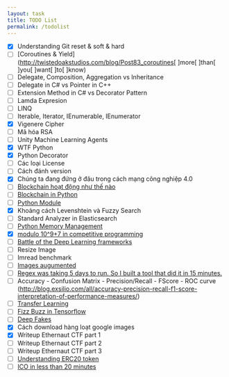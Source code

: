 ```yaml
---
layout: task
title: TODO List
permalink: /todolist
---
```


- [x] Understanding Git reset & soft & hard
- [ ] [Coroutines & Yield](http://twistedoakstudios.com/blog/Post83_coroutines[ ]more[ ]than[ ]you[ ]want[ ]to[ ]know)
- [ ] Delegate, Composition, Aggregation vs Inheritance
- [ ] Delegate in C# vs Pointer in C++
- [ ] Extension Method in C# vs Decorator Pattern
- [ ] Lamda Expresion
- [ ] LINQ
- [ ] Iterable, Iterator, IEnumerable, IEnumerator
- [x] Vigenere Cipher
- [ ] Mã hóa RSA
- [ ] Unity Machine Learning Agents
- [x] WTF Python
- [x] Python Decorator
- [ ] Các loại License
- [ ] Cách đánh version
- [x] Chúng ta đang đứng ở đâu trong cách mạng công nghiệp 4.0
- [ ] [Blockchain hoạt động như thế nào](https://medium.com/@micheledaliessi/how-does-the-blockchain-work-98c8cd01d2ae)
- [ ] [Blockchain in Python](https://hackernoon.com/learn-blockchains-by-building-one-117428612f46)
- [ ] [Python Module](https://docs.python.org/3/tutorial/modules.html#packages)
- [x] Khoảng cách Levenshtein và Fuzzy Search
- [ ] Standard Analyzer in Elasticsearch
- [ ] [Python Memory Management](http://deeplearning.net/software/theano/tutorial/python-memory-management.html)
- [x] [modulo 10^9+7 in competitive programming](https://www.quora.com/What-exactly-is-print-it-modulo-10-9-+-7-in-competitive-programming-web-sites)
- [ ] [Battle of the Deep Learning frameworks](https://towardsdatascience.com/battle-of-the-deep-learning-frameworks-part-i-cff0e3841750)
- [ ] Resize Image
- [ ] Imread benchmark
- [ ] [Images augumented](https://machinelearningmastery.com/image-augmentation-deep-learning-keras/)
- [ ] [Regex was taking 5 days to run. So I built a tool that did it in 15 minutes.](https://medium.freecodecamp.org/regex-was-taking-5-days-flashtext-does-it-in-15-minutes-55f04411025f)
- [ ] Accuracy - Confusion Matrix - Precision/Recall - FScore - ROC curve (http://blog.exsilio.com/all/accuracy-precision-recall-f1-score-interpretation-of-performance-measures/)
- [ ] [Transfer Learning](http://ruder.io/transfer-learning/)
- [ ] [Fizz Buzz in Tensorflow](http://joelgrus.com/2016/05/23/fizz-buzz-in-tensorflow/)
- [ ] [Deep Fakes](https://medium.com/@svencharleer/family-fun-with-deepfakes-or-how-i-got-my-wife-onto-the-tonight-show-a4454775c011)
- [x] Cách download hàng loạt google images
- [x] Writeup Ethernaut CTF part 1
- [ ] Writeup Ethernaut CTF part 2
- [ ] Writeup Ethernaut CTF part 3
- [ ] [Understanding ERC20 token](https://medium.com/@jgm.orinoco/understanding-erc-20-token-contracts-a809a7310aa5)
- [ ] [ICO in less than 20 minutes](https://medium.com/bitfwd/how-to-do-an-ico-on-ethereum-in-less-than-20-minutes-a0062219374)